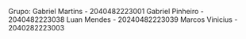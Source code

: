 Grupo:
Gabriel Martins - 2040482223001
Gabriel Pinheiro - 2040482223038
Luan Mendes - 20240482223039
Marcos Vinicius - 2040282223003
